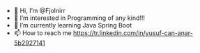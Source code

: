 - 👋 Hi, I’m @Fjolnirr
- 👀 I’m interested in Programming of any kind!!!
- 🌱 I’m currently learning Java Spring Boot
- 📫 How to reach me https://tr.linkedin.com/in/yusuf-can-anar-5b2927141

<!---
Fjolnirr/Fjolnirr is a ✨ special ✨ repository because its `README.md` (this file) appears on your GitHub profile.
You can click the Preview link to take a look at your changes.
--->
